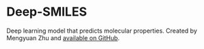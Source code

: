 # Deep-SMILES

Deep learning model that predicts molecular properties. 
Created by Mengyuan Zhu and [available on GitHub](https://github.com/MengyuanZhu/Deep-SMILES). 